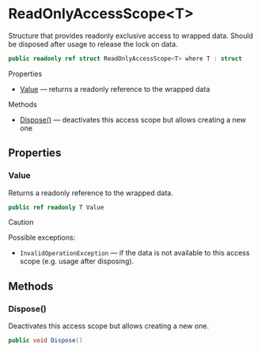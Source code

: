 # ReadOnlyAccessScope\<T\>

Structure that provides readonly exclusive access to wrapped data.
Should be disposed after usage to release the lock on data.

```csharp
public readonly ref struct ReadOnlyAccessScope<T> where T : struct
```

Properties
- [Value](#value) — returns a readonly reference to the wrapped data

Methods
- [Dispose()](#dispose) — deactivates this access scope but allows creating a new one


## Properties


### Value

Returns a readonly reference to the wrapped data.

```csharp
public ref readonly T Value
```

> [!CAUTION]
> Possible exceptions: 
> - `InvalidOperationException` — if the data is not available to this access scope (e.g. usage after disposing).


## Methods


### Dispose()

Deactivates this access scope but allows creating a new one.

```csharp
public void Dispose()
```
